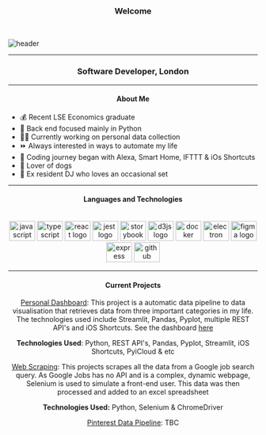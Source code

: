 <h3 align="center">Welcome</h3>
<br>

![header](https://capsule-render.vercel.app/api?type=waving&color=timeGradient&height=300&section=header&text=Gabriella-Martin&fontSize=90&animation=twinkling)

---

<h3 align="center">Software
Developer, London</h3>

---

<h4 align="center">About Me</h4>

- 💰 Recent LSE Economics graduate
- 🐍 Back end focused mainly in Python
- 🧘🏽 Currently working on personal data collection
- ⏩ Always interested in ways to automate my life
- 📱 Coding journey began with Alexa, Smart Home, IFTTT & iOs Shortcuts
- 🐾 Lover of dogs
- 🎵 Ex resident DJ who loves an occasional set



---

<h4 align="center">Languages and Technologies</h4>

<br>

<div align="center">
  <img src="https://cdn.jsdelivr.net/gh/devicons/devicon/icons/python/python-original-wordmark.svg" height="40" width="52" alt="javascript logo"  />
  <img src="https://cdn.jsdelivr.net/gh/devicons/devicon/icons/amazonwebservices/amazonwebservices-original.svg" height="40" width="52" alt="typescript logo"  />
  <img src="https://cdn.jsdelivr.net/gh/devicons/devicon/icons/pandas/pandas-original.svg" height="40" width="52" alt="react logo"  />
  <img src="https://cdn.jsdelivr.net/gh/devicons/devicon/icons/git/git-original.svg" height="40" width="52" alt="jest logo"  />
  <img src="https://cdn.jsdelivr.net/gh/devicons/devicon/icons/github/github-original.svg" height="40" width="52" alt="storybook logo"  />
  <img src="https://cdn.jsdelivr.net/gh/devicons/devicon/icons/jupyter/jupyter-original.svg" height="40" width="52" alt="d3js logo"  />
  <img src="https://cdn.jsdelivr.net/gh/devicons/devicon/icons/vscode/vscode-original.svg" height="40" width="52" alt="docker logo"  />
  <img src="https://cdn.jsdelivr.net/gh/devicons/devicon/icons/anaconda/anaconda-original.svg" height="40" width="52" alt="electron logo"  />
  <img src="https://cdn.jsdelivr.net/gh/devicons/devicon/icons/selenium/selenium-original.svg" height="40" width="52" alt="figma logo"  />
  <img src="https://cdn.jsdelivr.net/gh/devicons/devicon/icons/ifttt/ifttt-original.svg" height="40" width="52" alt="express logo"  />
  <img src="https://cdn.jsdelivr.net/gh/devicons/devicon/icons/apple/apple-original.svg" height="40" width="52" alt="github logo"  />
  
  
  ---
  
  <h4 align="center">Current Projects</h4>

[Personal Dashboard](https://github.com/gabriella-martin/Interactive-Dashboard): This project is a automatic data pipeline to data visualisation that retrieves data from three important categories in my life. The technologies used include Streamlit, Pandas, Pyplot, multiple REST API's and iOS Shortcuts. See the dashboard [here](https://gabriella-martin-interactive-dashboard-welcome-9hpibj.streamlit.app/)

**Technologies Used**: Python, REST API's, Pandas, Pyplot, Streamlit, iOS Shortcuts, PyiCloud & etc

[Web Scraping](https://github.com/gabriella-martin/Web-Scraping): 
This projects scrapes all the data from a Google job search query. As Google Jobs has no API and is a complex, dynamic webpage, Selenium is used to simulate a front-end user. This data was then processed and added to an excel spreadsheet

**Technologies Used:** Python, Selenium & ChromeDriver

[Pinterest Data Pipeline](https://github.com/gabriella-martin/Pinterest-Data-Pipeline): TBC
  
